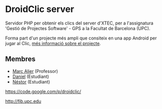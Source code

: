# DroidClic server

Servidor PHP per obtenir els clics del server d'XTEC, per a l'assignatura 
'Gestió de Projectes Software' - GPS a la Facultat de Barcelona (UPC).

Forma part d'un projecte més ampli que consiteix en una app Android per jugar al Clic, 
[més informació sobre el projecte](https://code.google.com/p/droidclic/).




## Membres

- [Marc Alier](https://github.com/granludo) (Professor)
- [Daniel](https://github.com/dbalas) (Estudiant)
- [Néstor](https://github.com/nmaletm) (Estudiant)

https://code.google.com/p/droidclic/

http://fib.upc.edu
